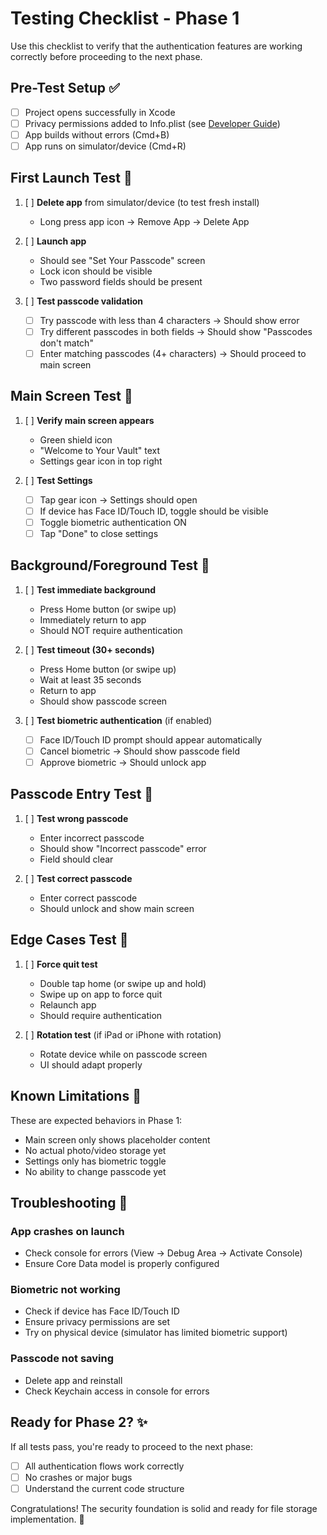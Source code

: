 # Testing Checklist - Phase 1

Use this checklist to verify that the authentication features are working correctly before proceeding to the next phase.

## Pre-Test Setup ✅

- [ ] Project opens successfully in Xcode
- [ ] Privacy permissions added to Info.plist (see [Developer Guide](DEVELOPER_GUIDE.md#adding-privacy-permissions))
- [ ] App builds without errors (Cmd+B)
- [ ] App runs on simulator/device (Cmd+R)

## First Launch Test 🚀

1. [ ] **Delete app** from simulator/device (to test fresh install)
   - Long press app icon → Remove App → Delete App

2. [ ] **Launch app**
   - Should see "Set Your Passcode" screen
   - Lock icon should be visible
   - Two password fields should be present

3. [ ] **Test passcode validation**
   - [ ] Try passcode with less than 4 characters → Should show error
   - [ ] Try different passcodes in both fields → Should show "Passcodes don't match"
   - [ ] Enter matching passcodes (4+ characters) → Should proceed to main screen

## Main Screen Test 📱

1. [ ] **Verify main screen appears**
   - Green shield icon
   - "Welcome to Your Vault" text
   - Settings gear icon in top right

2. [ ] **Test Settings**
   - [ ] Tap gear icon → Settings should open
   - [ ] If device has Face ID/Touch ID, toggle should be visible
   - [ ] Toggle biometric authentication ON
   - [ ] Tap "Done" to close settings

## Background/Foreground Test 🔄

1. [ ] **Test immediate background**
   - Press Home button (or swipe up)
   - Immediately return to app
   - Should NOT require authentication

2. [ ] **Test timeout (30+ seconds)**
   - Press Home button (or swipe up)
   - Wait at least 35 seconds
   - Return to app
   - Should show passcode screen

3. [ ] **Test biometric authentication** (if enabled)
   - [ ] Face ID/Touch ID prompt should appear automatically
   - [ ] Cancel biometric → Should show passcode field
   - [ ] Approve biometric → Should unlock app

## Passcode Entry Test 🔐

1. [ ] **Test wrong passcode**
   - Enter incorrect passcode
   - Should show "Incorrect passcode" error
   - Field should clear

2. [ ] **Test correct passcode**
   - Enter correct passcode
   - Should unlock and show main screen

## Edge Cases Test 🧪

1. [ ] **Force quit test**
   - Double tap home (or swipe up and hold)
   - Swipe up on app to force quit
   - Relaunch app
   - Should require authentication

2. [ ] **Rotation test** (if iPad or iPhone with rotation)
   - Rotate device while on passcode screen
   - UI should adapt properly

## Known Limitations 📝

These are expected behaviors in Phase 1:
- Main screen only shows placeholder content
- No actual photo/video storage yet
- Settings only has biometric toggle
- No ability to change passcode yet

## Troubleshooting 🔧

### App crashes on launch
- Check console for errors (View → Debug Area → Activate Console)
- Ensure Core Data model is properly configured

### Biometric not working
- Check if device has Face ID/Touch ID
- Ensure privacy permissions are set
- Try on physical device (simulator has limited biometric support)

### Passcode not saving
- Delete app and reinstall
- Check Keychain access in console for errors

## Ready for Phase 2? ✨

If all tests pass, you're ready to proceed to the next phase:
- [ ] All authentication flows work correctly
- [ ] No crashes or major bugs
- [ ] Understand the current code structure

Congratulations! The security foundation is solid and ready for file storage implementation. 🎉 